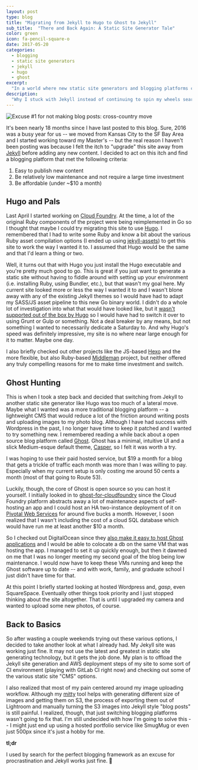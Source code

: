 ```yaml
---
layout: post
type: blog
title: "Migrating from Jekyll to Hugo to Ghost to Jekyll"
sub_title:  "There and Back Again: A Static Site Generator Tale"
color: green
icon: fa-pencil-square-o
date: 2017-05-20
categories:
  - blogging
  - static site generators
  - jekyll
  - hugo
  - ghost
excerpt:
  "In a world where new static site generators and blogging platforms crop up everyday it can be tempting to scrap everything and start anew.  This is the story of me doing just that -- moving from Jekyll to Hugo to Ghost and winding right back up at Jekyll.  A rambling tale of what I discovered and why I didn't end up migrating in the end."
description:
  "Why I stuck with Jekyll instead of continuing to spin my wheels searching for the best static site generator."
---
```


<div>
<img src="https://s3.amazonaws.com/images.downey.io/blog/subaru-park-city-journey.jpg" alt="Excuse #1 for not making blog posts: cross-country move">
</div>

It's been nearly 18 months since I have last posted to this blog. Sure, 2016 was a busy year for us -- we moved from Kansas City to the SF Bay Area and I started working toward my Master's -- but the real reason I haven't been posting was because I felt the itch to "upgrade" this site away from [Jekyll](http://jekyllrb.com/) before adding any new content.  I decided to act on this itch and find a blogging platform that met the following criteria:

1. Easy to publish new content
2. Be relatively low maintenance and not require a large time investment
3. Be affordable (under ~$10 a month)

## Hugo and Pals

Last April I started working on [Cloud Foundry](https://www.cloudfoundry.org/).  At the time, a lot of the original Ruby components of the project were being reimplemented in Go so I thought that maybe I could try migrating this site to use [Hugo](https://gohugo.io/).  I remembered that I had to write some Ruby and know a bit about the various Ruby asset compilation options (I ended up using [jekyll-assets](https://github.com/jekyll/jekyll-assets)) to get this site to work the way I wanted it to.  I assumed that Hugo would be the same and that I'd learn a thing or two.

Well, it turns out that with Hugo you just install the Hugo executable and you're pretty much good to go.  This is great if you just want to generate a static site without having to fiddle around with setting up your environment (i.e. installing Ruby, using Bundler, etc.), but that wasn't my goal here.  My current site looked more or less the way I wanted it to and I wasn't blone away with any of the existing Jekyll themes so I would have had to adapt my SASS/JS asset pipeline to this new Go binary world.  I didn't do a whole lot of investigation into what that would have looked like, but it [wasn't supported out of the box by Hugo](https://discuss.gohugo.io/t/support-for-html-css-js-preprocessors/127/9) so I would have had to switch it over to using Grunt or Gulp or something.  Not a deal breaker by any means, but not something I wanted to necessarily dedicate a Saturday to.  And why Hugo's speed was definitely impressive, my site is no where near large enough for it to matter.  Maybe one day.

I also briefly checked out other projects like the JS-based [Hexo](https://hexo.io/) and the more flexible, but also Ruby-based [Middleman](https://middlemanapp.com/) project, but neither offered any truly compelling reasons for me to make time investment and switch.

## Ghost Hunting

This is when I took a step back and decided that switching from Jekyll to another static site generator like Hugo was too much of a lateral move.  Maybe what I wanted was a more traditional blogging platform -- a lightweight CMS that would reduce a lot of the friction around writing posts and uploading images to my photo blog. Although I have had success with Wordpress in the past, I no longer have time to keep it patched and I wanted to try something new.  I remembered reading a while back about a open source blog platform called [Ghost](https://ghost.org/).  Ghost has a minimal, intuitive UI and a slick Medium-esque default theme, [Casper](https://demo.ghost.io/), so I felt it was worth a try.

I was hoping to use their paid hosted service, but $19 a month for a blog that gets a trickle of traffic each month was more than I was willing to pay.  Especially when my current setup is only costing me around 50 cents a month (most of that going to Route 53).

Luckily, though, the core of Ghost is open source so you can host it yourself. I initially looked in to [ghost-for-cloudfoundry](https://github.com/dingotiles/ghost-for-cloudfoundry) since the Cloud Foundry platform abstracts away a lot of maintenance aspects of self-hosting an app and I could host an HA two-instance deployment of it on [Pivotal Web Services](http://run.pivotal.io/) for around five bucks a month.  However, I soon realized that I wasn't including the cost of a cloud SQL database which would have run me at least another $10 a month.

So I checked out DigitalOcean since they [also make it easy to host Ghost applications](https://www.digitalocean.com/community/tutorials/how-to-use-the-digitalocean-ghost-application) and I would be able to colocate a db on the same VM that was hosting the app.  I managed to set it up quickly enough, but then it dawned on me that I was no longer meeting my second goal of the blog being low maintenance.  I would now have to keep these VMs running and keep the Ghost software up to date -- and with work, family, and graduate school I just didn't have time for that.

At this point I briefly started looking at hosted Wordpress and, *gasp*, even SquareSpace.  Eventually other things took priority and I just stopped thinking about the site altogether.  That is until I upgraded my camera and wanted to upload some new photos, of course.

## Back to Basics

So after wasting a couple weekends trying out these various options, I decided to take another look at what I already had.  My Jekyll site was working just fine.  It may not use the latest and greatest in static site generating technology, but it gets the job done.  My plan is to offload the Jekyll site generation and AWS deployment steps of my site to some sort of CI environment (playing with GitLab CI right now) and checking out some of the various static site "CMS" options.

I also realized that most of my pain centered around my image uploading workflow.  Although my [mitty](https://github.com/tcdowney/mitty) tool helps with generating different size of images and getting them on S3, the process of exporting them out of Lightroom and manually turning the S3 images into Jekyll style "blog posts" is still painful.  I realized, though, that just switching blogging platforms wasn't going to fix that. I'm still undecided with how I'm going to solve this -- I might just end up using a hosted portfolio service like SmugMug or even just 500px since it's just a hobby for me.

**tl;dr**

I used by search for the perfect blogging framework as an excuse for procrastination and Jekyll works just fine. 🌝

